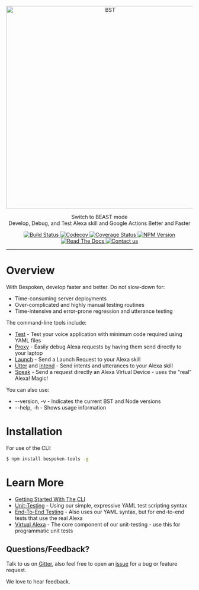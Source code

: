 <p align="center">
  <a href="https://bespoken.io/">
    <img alt="BST" src="https://bespoken.io/wp-content/uploads/Bespoken-Logo-RGB-e1500333659572.png" width="546">
  </a>
</p>

<p align="center">
  Switch to BEAST mode<br>
  Develop, Debug, and Test Alexa skill and Google Actions Better and Faster
</p>

<p align="center">
    <a href="https://travis-ci.org/bespoken/bst">
        <img alt="Build Status" class="badge" src="https://travis-ci.org/bespoken/bst.svg?branch=master">
    </a>
    <a href="https://codecov.io/gh/bespoken/bst">
      <img src="https://codecov.io/gh/bespoken/bst/branch/master/graph/badge.svg" alt="Codecov" />
    </a>
    <a href='https://coveralls.io/github/bespoken/bst?branch=master'>
        <img src='https://coveralls.io/repos/github/bespoken/bst/badge.svg?branch=master' alt='Coverage Status' />
    </a>
    <a href="https://www.npmjs.com/package/bespoken-tools">
        <img alt="NPM Version" class="badge" src="https://img.shields.io/npm/v/bespoken-tools.svg">
    </a>
    <a href="https://read.bespoken.io">
        <img alt="Read The Docs" class="badge" src="https://img.shields.io/badge/docs-latest-brightgreen.svg?style=flat">
    </a>
    <a href="https://gitter.im/bespoken/bst?utm_source=badge&utm_medium=badge&utm_campaign=pr-badge&utm_content=badge">
        <img alt="Contact us" class="badge" src="https://badges.gitter.im/bespoken/bst.svg">
    </a>
</p>

---
# Overview
With Bespoken, develop faster and better. Do not slow-down for:

* Time-consuming server deployments
* Over-complicated and highly manual testing routines
* Time-intensive and error-prone regression and utterance testing

The command-line tools include:

* [Test](https://read.bespoken.io/unit-testing/getting-started/#run-your-tests) - Test your voice application with minimum code required using YAML files
* [Proxy](https://read.bespoken.io/cli/commands/#proxy) - Easily debug Alexa requests by having them send directly to your laptop
* [Launch](https://read.bespoken.io/cli/commands/#launch) - Send a Launch Request to your Alexa skill
* [Utter](https://read.bespoken.io/cli/commands/#utter) and [Intend](https://read.bespoken.io/cli/commands/#intend) - Send intents and utterances to your Alexa skill
* [Speak](https://read.bespoken.io/cli/commands/#speak) - Send a request directly an Alexa Virtual Device - uses the "real" Alexa! Magic!

You can also use:

* --version, -v - Indicates the current BST and Node versions
* --help, -h - Shows usage information

# Installation

For use of the CLI:

```bash
$ npm install bespoken-tools -g
```

# Learn More
* [Getting Started With The CLI](https://read.bespoken.io/cli/getting-started/)
* [Unit-Testing](https://read.bespoken.io/unit-test/getting-started/) - Using our simple, expressive YAML test scripting syntax
* [End-To-End Testing](https://read.bespoken.io/end-to-end/getting-started/) - Also uses our YAML syntax, but for end-to-end tests that use the real Alexa
* [Virtual Alexa](https://github.com/bespoken/virtual-alexa) - The core component of our unit-testing - use this for programmatic unit tests

## Questions/Feedback?

Talk to us on [Gitter](https://gitter.im/bespoken/bst), also feel free to open an [issue](https://github.com/bespoken/bst/issues/new) for a bug or feature request.

We love to hear feedback.
